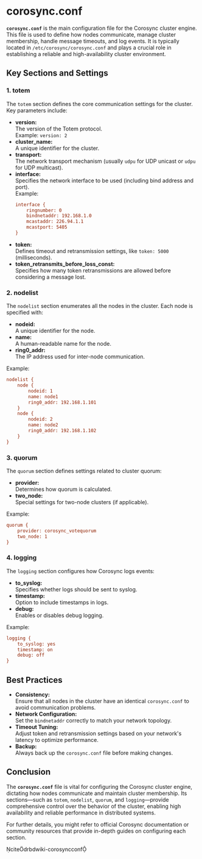# corosync.conf

**`corosync.conf`** is the main configuration file for the Corosync cluster engine. This file is used to define how nodes communicate, manage cluster membership, handle message timeouts, and log events. It is typically located in `/etc/corosync/corosync.conf` and plays a crucial role in establishing a reliable and high-availability cluster environment.

## Key Sections and Settings

### 1. **totem**

The `totem` section defines the core communication settings for the cluster. Key parameters include:
- **version:**  
  The version of the Totem protocol.  
  Example: `version: 2`
- **cluster_name:**  
  A unique identifier for the cluster.
- **transport:**  
  The network transport mechanism (usually `udpu` for UDP unicast or `udpu` for UDP multicast).
- **interface:**  
  Specifies the network interface to be used (including bind address and port).  
  Example:
  ```ini
  interface {
      ringnumber: 0
      bindnetaddr: 192.168.1.0
      mcastaddr: 226.94.1.1
      mcastport: 5405
  }
  ```
- **token:**  
  Defines timeout and retransmission settings, like `token: 5000` (milliseconds).
- **token_retransmits_before_loss_const:**  
  Specifies how many token retransmissions are allowed before considering a message lost.

### 2. **nodelist**

The `nodelist` section enumerates all the nodes in the cluster. Each node is specified with:
- **nodeid:**  
  A unique identifier for the node.
- **name:**  
  A human-readable name for the node.
- **ring0_addr:**  
  The IP address used for inter-node communication.
  
Example:
```ini
nodelist {
    node {
        nodeid: 1
        name: node1
        ring0_addr: 192.168.1.101
    }
    node {
        nodeid: 2
        name: node2
        ring0_addr: 192.168.1.102
    }
}
```

### 3. **quorum**

The `quorum` section defines settings related to cluster quorum:
- **provider:**  
  Determines how quorum is calculated.
- **two_node:**  
  Special settings for two-node clusters (if applicable).
  
Example:
```ini
quorum {
    provider: corosync_votequorum
    two_node: 1
}
```

### 4. **logging**

The `logging` section configures how Corosync logs events:
- **to_syslog:**  
  Specifies whether logs should be sent to syslog.
- **timestamp:**  
  Option to include timestamps in logs.
- **debug:**  
  Enables or disables debug logging.
  
Example:
```ini
logging {
    to_syslog: yes
    timestamp: on
    debug: off
}
```



## Best Practices

- **Consistency:**  
  Ensure that all nodes in the cluster have an identical `corosync.conf` to avoid communication problems.
- **Network Configuration:**  
  Set the `bindnetaddr` correctly to match your network topology.
- **Timeout Tuning:**  
  Adjust token and retransmission settings based on your network's latency to optimize performance.
- **Backup:**  
  Always back up the `corosync.conf` file before making changes.



## Conclusion

The **`corosync.conf`** file is vital for configuring the Corosync cluster engine, dictating how nodes communicate and maintain cluster membership. Its sections—such as `totem`, `nodelist`, `quorum`, and `logging`—provide comprehensive control over the behavior of the cluster, enabling high availability and reliable performance in distributed systems.

For further details, you might refer to official Corosync documentation or community resources that provide in-depth guides on configuring each section.

citedrbdwiki-corosyncconf

